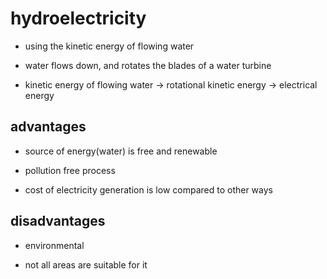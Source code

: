 # hydroelectricity

- using the kinetic energy of flowing water

- water flows down, and rotates the blades of a water turbine

- kinetic energy of flowing water -> rotational kinetic energy -> electrical energy

## advantages

- source of energy(water) is free and renewable

- pollution free process

- cost of electricity generation is low compared to other ways

## disadvantages

- environmental

- not all areas are suitable for it
